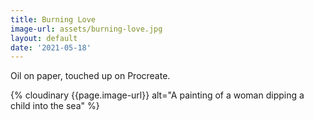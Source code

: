 ```yaml
---
title: Burning Love
image-url: assets/burning-love.jpg
layout: default
date: '2021-05-18'
---
```


Oil on paper, touched up on Procreate.

<div>
{% cloudinary {{page.image-url}} alt="A painting of a woman dipping a child into the sea" %}
</div>